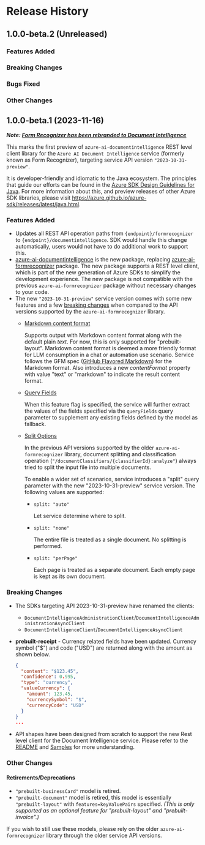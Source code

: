 # Release History

## 1.0.0-beta.2 (Unreleased)

### Features Added

### Breaking Changes

### Bugs Fixed

### Other Changes

## 1.0.0-beta.1 (2023-11-16)

_**Note: [Form Recognizer has been rebranded to Document Intelligence](https://mixedrealitywiki.com/display/VTI/Document+Intelligence+2023-10-31-preview#DocumentIntelligence20231031preview-Rebranding)**_

This marks the first preview of `azure-ai-documentintelligence` REST level client library for the `Azure AI Document
Intelligence` service (formerly known as Form Recognizer), targeting service API version `"2023-10-31-preview"`.

It is developer-friendly and idiomatic to the Java ecosystem. The principles that guide our efforts can be found in the
[Azure SDK Design Guidelines for Java](https://azure.github.io/azure-sdk/java_introduction.html).
For more information about this, and preview releases of other Azure SDK libraries, please visit
https://azure.github.io/azure-sdk/releases/latest/java.html.

### Features Added

- Updates all REST API operation paths from `{endpoint}/formrecognizer` to `{endpoint}/documentintelligence`. SDK would
  handle this change automatically, users would not have to do additional work to support this.
- [azure-ai-documentintelligence](https://github.com/Azure/azure-sdk-for-java/tree/main/sdk/documentintelligence/azure-ai-documentintelligence) 
  is the new package, replacing [azure-ai-formrecognizer](https://github.com/Azure/azure-sdk-for-java/tree/main/sdk/formrecognizer/azure-ai-formrecognizer)
  package. The new package supports a REST level client, which is part of the new generation of Azure SDKs to simplify 
  the development experience.
  The new package is not compatible with the previous `azure-ai-formrecognizer` package without necessary changes to your code.
- The new `"2023-10-31-preview"` service version comes with some new features
  and a few [breaking changes](https://mixedrealitywiki.com/display/VTI/Document+Intelligence+2023-10-31-preview#DocumentIntelligence20231031preview-BreakingChanges)
  when compared to the API versions supported by the `azure-ai-formrecognizer` library.
  - [Markdown content format](https://mixedrealitywiki.com/display/VTI/Document+Intelligence+2023-10-31-preview#DocumentIntelligence20231031preview-MarkdownConversion)
  
    Supports output with Markdown content format along with the default plain _text_. For now, this is only supported for 
    "prebuilt-layout". Markdown content format is deemed a more friendly format for LLM consumption in a chat or 
    automation use scenario. Service follows the GFM spec ([GitHub Flavored Markdown](https://github.github.com/gfm/))
    for the Markdown format. Also introduces a new _contentFormat_ property with value "text" or "markdown" to indicate 
    the result content format.

  - [Query Fields](https://mixedrealitywiki.com/display/VTI/Document+Intelligence+2023-10-31-preview#DocumentIntelligence20231031preview-QueryFields)

    When this feature flag is specified, the service will further extract the values of the fields specified via the 
    `queryFields` query parameter to supplement any existing fields defined by the model as fallback.

  - [Split Options](https://mixedrealitywiki.com/display/VTI/Document+Intelligence+2023-10-31-preview#DocumentIntelligence20231031preview-SplitOptions)

    In the previous API versions supported by the older `azure-ai-formrecognizer` library, document splitting and 
    classification operation (`"/documentClassifiers/{classifierId}:analyze"`) always tried to split the input file 
    into multiple documents.

    To enable a wider set of scenarios, service introduces a "split" query parameter with the new "2023-10-31-preview" 
    service version. The following values are supported:

    - `split: "auto"`

      Let service determine where to split.

    - `split: "none"`

      The entire file is treated as a single document. No splitting is performed.

    - `split: "perPage"`

      Each page is treated as a separate document. Each empty page is kept as its own document.

### Breaking Changes

- The SDKs targeting API 2023-10-31-preview have renamed the clients:
    - `DocumentIntelligenceAdministrationClient`/`DocumentIntelligenceAdministrationAsyncClient`
    - `DocumentIntelligenceClient`/`DocumentIntelligenceAsyncClient`
  
- **prebuilt-receipt** - Currency related fields have been updated. Currency symbol ("$") and code ("USD") are returned along with the amount as shown below.

  ```json
  {
    "content": "$123.45",
    "confidence": 0.995,
    "type": "currency",
    "valueCurrency": {
      "amount": 123.45,
      "currencySymbol": "$",
      "currencyCode": "USD"
    }
  }
  ...
  ```
- API shapes have been designed from scratch to support the new Rest level client for the Document Intelligence service.
  Please refer to the [README](https://github.com/Azure/azure-sdk-for-java/blob/main/sdk/documentintelligence/azure-ai-documentintelligence/README.md)
  and [Samples](https://github.com/Azure/azure-sdk-for-java/blob/main/sdk/documentintelligence/azure-ai-documentintelligence/src/samples/README.md) 
  for more understanding.

### Other Changes

#### Retirements/Deprecations

- `"prebuilt-businessCard"` model is retired.
- `"prebuilt-document"` model is retired, this model is essentially `"prebuilt-layout"` with `features=keyValuePairs` specified. _(This is only supported as an optional feature for "prebuilt-layout" and "prebuilt-invoice".)_

If you wish to still use these models, please rely on the older `azure-ai-formrecognizer` library through the older service API versions.
